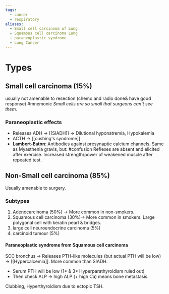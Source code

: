 ```yaml
---
tags:
  - cancer
  - respiratory
aliases:
  - Small cell carcinoma of Lung
  - Squamous cell carcinoma Lung
  - paraneoplastic syndrome
  - Lung Cancer
---
```

# Types
## Small cell carcinoma (15%)
usually not amenable to resection (chemo and radio done& have good response) 
#mnemonic *Small cells are so small that surgeons can't see them.* 
### Paraneoplastic effects
- Releases ADH -> [[SIADH]] -> Dilutional hyponatremia, Hypokalemia
- ACTH -> [[cushing's syndrome]]
- **Lambert-Eaton**: Antibodies against presynaptic calcium channels. Same as Myasthenia gravis, but: #confusion Reflexes are absent and elicited after exercise. Increased strength/power of weakened muscle after repeated test.

## Non-Small cell carcinoma (85%)
Usually amenable to surgery. 
### Subtypes
1. Adenocarcinoma (50%) -> More common in non-smokers. 
2. Squamous cell carcinoma (30%)-> More common in smokers. Large polygonal cell with keratin pearl & bridges. 
3. large cell neuroendocrine carcinoma (5%)
4. carcinoid tumour (5%)

#### Paraneoplastic syndrome from Squamous cell carcinoma
SCC bronchus -> Releases PTH-like molecules (but actual PTH will be low) -> [[Hypercalcemia]]. 
More common than SIADH.
- Serum PTH will be low (1* & 3* Hyperparathyroidism ruled out)
- Then check ALP -> high ALP (+ high Ca) means bone metastasis.

Clubbing, Hyperthyroidism due to ectopic TSH.